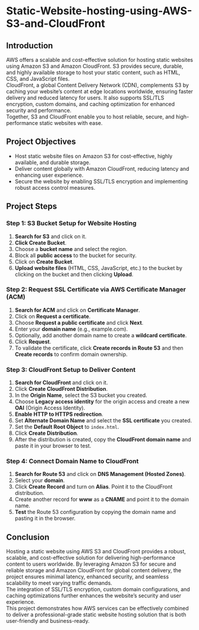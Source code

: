 # Static-Website-hosting-using-AWS-S3-and-CloudFront

## Introduction
AWS offers a scalable and cost-effective solution for hosting static websites using Amazon S3 and Amazon CloudFront. S3 provides secure, durable, and highly available storage to host your static content, such as HTML, CSS, and JavaScript files.  
CloudFront, a global Content Delivery Network (CDN), complements S3 by caching your website’s content at edge locations worldwide, ensuring faster delivery and reduced latency for users. It also supports SSL/TLS encryption, custom domains, and caching optimization for enhanced security and performance.  
Together, S3 and CloudFront enable you to host reliable, secure, and high-performance static websites with ease.

## Project Objectives
- Host static website files on Amazon S3 for cost-effective, highly available, and durable storage.
- Deliver content globally with Amazon CloudFront, reducing latency and enhancing user experience.
- Secure the website by enabling SSL/TLS encryption and implementing robust access control measures.

## Project Steps

### Step 1: S3 Bucket Setup for Website Hosting
1. **Search for S3** and click on it.
2. **Click Create Bucket**.
3. Choose a **bucket name** and select the region.
4. Block all **public access** to the bucket for security.
5. Click on **Create Bucket**.
6. **Upload website files** (HTML, CSS, JavaScript, etc.) to the bucket by clicking on the bucket and then clicking **Upload**.

### Step 2: Request SSL Certificate via AWS Certificate Manager (ACM)
1. **Search for ACM** and click on **Certificate Manager**.
2. Click on **Request a certificate**.
3. Choose **Request a public certificate** and click **Next**.
4. Enter your **domain name** (e.g., example.com).
5. Optionally, add another domain name to create a **wildcard certificate**.
6. Click **Request**.
7. To validate the certificate, click **Create records in Route 53** and then **Create records** to confirm domain ownership.

### Step 3: CloudFront Setup to Deliver Content
1. **Search for CloudFront** and click on it.
2. Click **Create CloudFront Distribution**.
3. In the **Origin Name**, select the S3 bucket you created.
4. Choose **Legacy access identity** for the origin access and create a new **OAI** (Origin Access Identity).
5. **Enable HTTP to HTTPS redirection**.
6. Set **Alternate Domain Name** and select the **SSL certificate** you created.
7. Set the **Default Root Object** to `index.html`.
8. Click **Create Distribution**.
9. After the distribution is created, copy the **CloudFront domain name** and paste it in your browser to test.

### Step 4: Connect Domain Name to CloudFront
1. **Search for Route 53** and click on **DNS Management (Hosted Zones)**.
2. Select your **domain**.
3. Click **Create Record** and turn on **Alias**. Point it to the CloudFront distribution.
4. Create another record for **www** as a **CNAME** and point it to the domain name.
5. **Test** the Route 53 configuration by copying the domain name and pasting it in the browser.

## Conclusion
Hosting a static website using AWS S3 and CloudFront provides a robust, scalable, and cost-effective solution for delivering high-performance content to users worldwide. By leveraging Amazon S3 for secure and reliable storage and Amazon CloudFront for global content delivery, the project ensures minimal latency, enhanced security, and seamless scalability to meet varying traffic demands.  
The integration of SSL/TLS encryption, custom domain configurations, and caching optimizations further enhances the website’s security and user experience.  
This project demonstrates how AWS services can be effectively combined to deliver a professional-grade static website hosting solution that is both user-friendly and business-ready.
